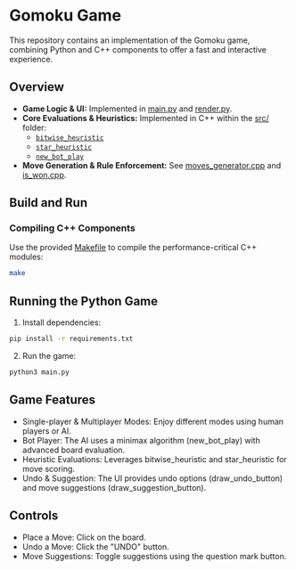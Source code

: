 # Gomoku Game

This repository contains an implementation of the Gomoku game, combining Python and C++ components to offer a fast and interactive experience.

## Overview

- **Game Logic & UI:** Implemented in [main.py](main.py) and [render.py](render.py).
- **Core Evaluations & Heuristics:** Implemented in C++ within the [src/](src/) folder:
  - [`bitwise_heuristic`](src/bitwise_heuristic.cpp)
  - [`star_heuristic`](src/star_heuristic.cpp)
  - [`new_bot_play`](src/new_minimax.cpp)
- **Move Generation & Rule Enforcement:** See [moves_generator.cpp](src/moves_generator.cpp) and [is_won.cpp](src/is_won.cpp).

## Build and Run

### Compiling C++ Components
Use the provided [Makefile](Makefile) to compile the performance-critical C++ modules:
```sh
make
```
## Running the Python Game
1. Install dependencies:
```sh
pip install -r requirements.txt
```
2. Run the game:
```sh
python3 main.py
```
## Game Features
- Single-player & Multiplayer Modes: Enjoy different modes using human players or AI.
- Bot Player: The AI uses a minimax algorithm (new_bot_play) with advanced board evaluation.
- Heuristic Evaluations: Leverages bitwise_heuristic and star_heuristic for move scoring.
- Undo & Suggestion: The UI provides undo options (draw_undo_button) and move suggestions (draw_suggestion_button).

## Controls
- Place a Move: Click on the board.
- Undo a Move: Click the "UNDO" button.
- Move Suggestions: Toggle suggestions using the question mark button.

